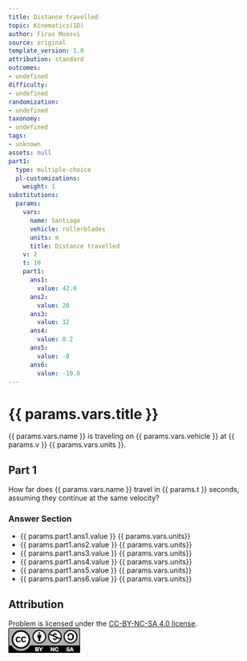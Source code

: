 ```yaml
---
title: Distance travelled
topic: Kinematics(1D)
author: Firas Moosvi
source: original
template_version: 1.0
attribution: standard
outcomes:
- undefined
difficulty:
- undefined
randomization:
- undefined
taxonomy:
- undefined
tags:
- unknown
assets: null
part1:
  type: multiple-choice
  pl-customizations:
    weight: 1
substitutions:
  params:
    vars:
      name: Santiago
      vehicle: rollerblades
      units: m
      title: Distance travelled
    v: 2
    t: 10
    part1:
      ans1:
        value: 42.0
      ans2:
        value: 20
      ans3:
        value: 12
      ans4:
        value: 0.2
      ans5:
        value: -8
      ans6:
        value: -10.0
---
```

# {{ params.vars.title }}
{{ params.vars.name }} is traveling on {{ params.vars.vehicle }} at {{ params.v }} {{ params.vars.units }}.

## Part 1

How far does {{ params.vars.name }} travel in {{ params.t }} seconds, assuming they continue at the same velocity?

### Answer Section

- {{ params.part1.ans1.value }} {{ params.vars.units}}
- {{ params.part1.ans2.value }} {{ params.vars.units}}
- {{ params.part1.ans3.value }} {{ params.vars.units}}
- {{ params.part1.ans4.value }} {{ params.vars.units}}
- {{ params.part1.ans5.value }} {{ params.vars.units}}
- {{ params.part1.ans6.value }} {{ params.vars.units}}

## Attribution

Problem is licensed under the [CC-BY-NC-SA 4.0 license](https://creativecommons.org/licenses/by-nc-sa/4.0/).<br> ![The Creative Commons 4.0 license requiring attribution-BY, non-commercial-NC, and share-alike-SA license.](https://raw.githubusercontent.com/firasm/bits/master/by-nc-sa.png)